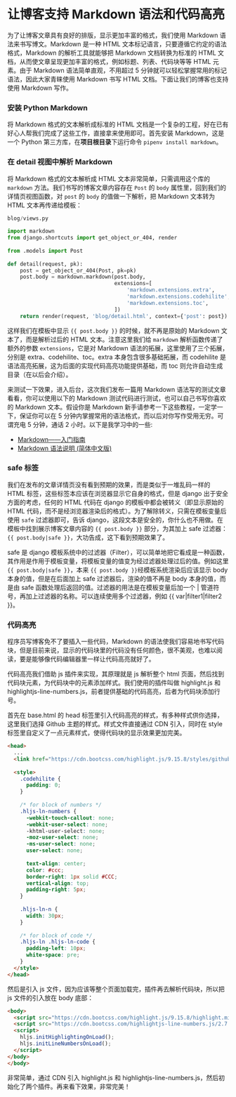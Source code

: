 # 让博客支持 Markdown 语法和代码高亮

为了让博客文章具有良好的排版，显示更加丰富的格式，我们使用 Markdown 语法来书写博文。Markdown 是一种 HTML 文本标记语言，只要遵循它约定的语法格式，Markdown 的解析工具就能够把 Markdown 文档转换为标准的 HTML 文档，从而使文章呈现更加丰富的格式，例如标题、列表、代码块等等 HTML 元素。由于 Markdown 语法简单直观，不用超过 5 分钟就可以轻松掌握常用的标记语法，因此大家青睐使用 Markdown 书写 HTML 文档。下面让我们的博客也支持使用 Markdown 写作。

### 安装 Python Markdown

将 Markdown 格式的文本解析成标准的 HTML 文档是一个复杂的工程，好在已有好心人帮我们完成了这些工作，直接拿来使用即可。首先安装 Markdown，这是一个 Python 第三方库，在**项目根目录**下运行命令 `pipenv install markdown`。

### 在 detail 视图中解析 Markdown

将 Markdown 格式的文本解析成 HTML 文本非常简单，只需调用这个库的 `markdown` 方法。我们书写的博客文章内容存在 `Post` 的 `body` 属性里，回到我们的详情页视图函数，对 `post` 的 `body` 的值做一下解析，把 Markdown 文本转为 HTML 文本再传递给模板：

```python
blog/views.py
 
import markdown
from django.shortcuts import get_object_or_404, render
 
from .models import Post
 
def detail(request, pk):
    post = get_object_or_404(Post, pk=pk)
    post.body = markdown.markdown(post.body,
                                  extensions=[
                                      'markdown.extensions.extra',
                                      'markdown.extensions.codehilite',
                                      'markdown.extensions.toc',
                                  ])
    return render(request, 'blog/detail.html', context={'post': post})
```

这样我们在模板中显示 `{{ post.body }}` 的时候，就不再是原始的 Markdown 文本了，而是解析过后的 HTML 文本。注意这里我们给 `markdown` 解析函数传递了额外的参数 `extensions`，它是对 Markdown 语法的拓展，这里使用了三个拓展，分别是 extra、codehilite、toc。extra 本身包含很多基础拓展，而 codehilite 是语法高亮拓展，这为后面的实现代码高亮功能提供基础，而 toc 则允许自动生成目录（在以后会介绍）。

来测试一下效果，进入后台，这次我们发布一篇用 Markdown 语法写的测试文章看看，你可以使用以下的 Markdown 测试代码进行测试，也可以自己书写你喜欢的 Markdown 文本。假设你是 Markdown 新手请参考一下这些教程，一定学一下，保证你可以在 5 分钟内掌握常用的语法格式，而以后对你写作受用无穷。可谓充电 5 分钟，通话 2 小时。以下是我学习中的一些:

* [Markdown——入门指南][1]
* [Markdown 语法说明 (简体中文版)][2]

[1]: http://www.jianshu.com/p/1e402922ee32/
[2]: http://www.appinn.com/markdown/

### safe 标签

我们在发布的文章详情页没有看到预期的效果，而是类似于一堆乱码一样的 HTML 标签，这些标签本应该在浏览器显示它自身的格式，但是 django 出于安全方面的考虑，任何的 HTML 代码在 django 的模板中都会被转义（即显示原始的 HTML 代码，而不是经浏览器渲染后的格式）。为了解除转义，只需在模板变量后使用 `safe` 过滤器即可，告诉 django，这段文本是安全的，你什么也不用做。在模板中找到展示博客文章内容的 `{{ post.body }}` 部分，为其加上 safe 过滤器：`{{ post.body|safe }}`，大功告成，这下看到预期效果了。

safe 是 django 模板系统中的过滤器（Filter），可以简单地把它看成是一种函数，其作用是作用于模板变量，将模板变量的值变为经过滤器处理过后的值。例如这里 `{{ post.body|safe }}`，本来 `{{ post.body }}`经模板系统渲染后应该显示 body 本身的值，但是在后面加上 safe 过滤器后，渲染的值不再是 body 本身的值，而是由 safe 函数处理后返回的值。过滤器的用法是在模板变量后加一个 | 管道符号，再加上过滤器的名称。可以连续使用多个过滤器，例如 {{ var|filter1|filter2 }}。

### 代码高亮

程序员写博客免不了要插入一些代码，Markdown 的语法使我们容易地书写代码块，但是目前来说，显示的代码块里的代码没有任何颜色，很不美观，也难以阅读，要是能够像代码编辑器里一样让代码高亮就好了。

代码高亮我们借助 js 插件来实现，其原理就是 js 解析整个 html 页面，然后找到代码块元素，为代码块中的元素添加样式。我们使用的插件叫做 highlight.js 和 highlightjs-line-numbers.js，前者提供基础的代码高亮，后者为代码块添加行号。

首先在 base.html 的 head 标签里引入代码高亮的样式，有多种样式供你选择，这里我们选择 Github 主题的样式。样式文件直接通过 CDN 引入，同时在 style 标签里自定义了一点元素样式，使得代码块的显示效果更加完美。

```html
<head>
  ...
  <link href="https://cdn.bootcss.com/highlight.js/9.15.8/styles/github.min.css" rel="stylesheet">
 
  <style>
    .codehilite {
      padding: 0;
    }
 
    /* for block of numbers */
    .hljs-ln-numbers {
      -webkit-touch-callout: none;
      -webkit-user-select: none;
      -khtml-user-select: none;
      -moz-user-select: none;
      -ms-user-select: none;
      user-select: none;
 
      text-align: center;
      color: #ccc;
      border-right: 1px solid #CCC;
      vertical-align: top;
      padding-right: 5px;
    }
 
    .hljs-ln-n {
      width: 30px;
    }
 
    /* for block of code */
    .hljs-ln .hljs-ln-code {
      padding-left: 10px;
      white-space: pre;
    }
  </style>
</head>
```

然后是引入 js 文件，因为应该等整个页面加载完，插件再去解析代码块，所以把 js 文件的引入放在 body 底部：

```html
<body>
  <script src="https://cdn.bootcss.com/highlight.js/9.15.8/highlight.min.js"></script>
  <script src="https://cdn.bootcss.com/highlightjs-line-numbers.js/2.7.0/highlightjs-line-numbers.min.js"></script>
  <script>
    hljs.initHighlightingOnLoad();
    hljs.initLineNumbersOnLoad();
  </script>
</body>
</body>
```

非常简单，通过 CDN 引入 highlight.js 和 highlightjs-line-numbers.js，然后初始化了两个插件。再来看下效果，非常完美！
